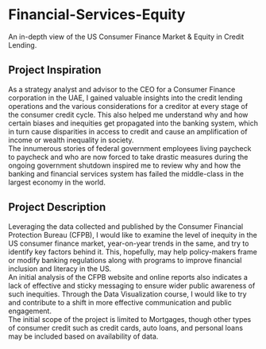# Financial-Services-Equity
An in-depth view of the US Consumer Finance Market &amp; Equity in Credit Lending.

## Project Inspiration
As a strategy analyst and advisor to the CEO for a Consumer Finance corporation in the UAE, I gained valuable insights into the credit lending operations and the various considerations for a creditor at every stage of the consumer credit cycle. This also helped me understand why and how certain biases and inequities get propagated into the banking system, which in turn cause disparities in access to credit and cause an amplification of income or wealth inequality in society.
<br>
The innumerous stories of federal government employees living paycheck to paycheck and who are now forced to take drastic measures during the ongoing government shutdown inspired me to review why and how the banking and financial services system has failed the middle-class in the largest economy in the world.

## Project Description
Leveraging the data collected and published by the Consumer Financial Protection Bureau (CFPB), I would like to examine the level of inequity in the US consumer finance market, year-on-year trends in the same, and try to identify key factors behind it. This, hopefully, may help policy-makers frame or modify banking regulations along with programs to improve financial inclusion and literacy in the US.
<br>
An initial analysis of the CFPB website and online reports also indicates a lack of effective and sticky messaging to ensure wider public awareness of such inequities. Through the Data Visualization course, I would like to try and contribute to a shift in more effective communication and public engagement.
<br>
The initial scope of the project is limited to Mortgages, though other types of consumer credit such as credit cards, auto loans, and personal loans may be included based on availability of data.